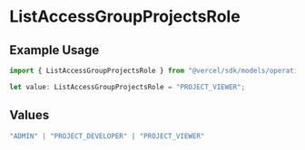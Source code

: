 # ListAccessGroupProjectsRole

## Example Usage

```typescript
import { ListAccessGroupProjectsRole } from "@vercel/sdk/models/operations";

let value: ListAccessGroupProjectsRole = "PROJECT_VIEWER";
```

## Values

```typescript
"ADMIN" | "PROJECT_DEVELOPER" | "PROJECT_VIEWER"
```